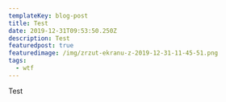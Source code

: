 ```yaml
---
templateKey: blog-post
title: Test
date: 2019-12-31T09:53:50.250Z
description: Test
featuredpost: true
featuredimage: /img/zrzut-ekranu-z-2019-12-31-11-45-51.png
tags:
  - wtf
---
```

Test
